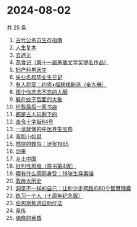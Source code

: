 # 2024-08-02

共 25 条

<!-- BEGIN WEREAD -->
<!-- 最后更新时间 2024-08-02 01:01:04 +0800 -->
1. [古代公务员生存指南](https://weread.qq.com/web/bookDetail/eaa32890813ab90edg010bd5)
1. [人生复本](https://weread.qq.com/web/bookDetail/dcb3215072051fa8dcb5a1f)
1. [去遇见](https://weread.qq.com/web/bookDetail/a3d32170813ab907fg0154f3)
1. [燕食记（第十一届茅盾文学奖提名作品）](https://weread.qq.com/web/bookDetail/05f32020813ab9135g0152ff)
1. [妇产科男医生](https://weread.qq.com/web/bookDetail/f1432510813ab90d1g017504)
1. [失业名校毕业生日记](https://weread.qq.com/web/bookDetail/16132ea0813ab8407g014249)
1. [有人将至：约恩•福瑟戏剧选（全九册）](https://weread.qq.com/web/bookDetail/b4732ca0813ab8f5bg013f74)
1. [那个你念念不忘的人啊](https://weread.qq.com/web/bookDetail/db632090813ab9080g012d29)
1. [躲在蚊子后面的大象](https://weread.qq.com/web/bookDetail/bfc32800813ab883bg0165f3)
1. [伦敦最后一家书店](https://weread.qq.com/web/bookDetail/74232650813ab6e09g0125fb)
1. [都是古人玩剩下的](https://weread.qq.com/web/bookDetail/17b32b90813ab8ee5g017b91)
1. [查令十字街84号](https://weread.qq.com/web/bookDetail/966326705c8498966c05e8e)
1. [一读就懂的中医养生宝典](https://weread.qq.com/web/bookDetail/00f32900813ab909eg018e04)
1. [我胆小如鼠](https://weread.qq.com/web/bookDetail/276323e0813ab90a5g0144d7)
1. [燃烧的蜂鸟：迷案1985](https://weread.qq.com/web/bookDetail/ea2329f0813ab90d0g017199)
1. [剑来](https://weread.qq.com/web/bookDetail/8e5326b07153adcf8e53d42)
1. [乡土中国](https://weread.qq.com/web/bookDetail/30d320b0813ab7120g018c2e)
1. [批判性思维（原书第4版）](https://weread.qq.com/web/bookDetail/ece32ff0813ab8edag010f9a)
1. [哪有什么感同身受：16张生存素描](https://weread.qq.com/web/bookDetail/45f32bc0813ab9011g015a01)
1. [敦煌大历史](https://weread.qq.com/web/bookDetail/c4832a70813ab76a1g0188fb)
1. [洞见不一样的自己：让你少走弯路的60个智慧锦囊](https://weread.qq.com/web/bookDetail/28b327b0813ab90d6g016de6)
1. [练习一个人（十周年纪念版）](https://weread.qq.com/web/bookDetail/2ad32340813ab8b4ag017c32)
1. [伯恩斯焦虑自助疗法](https://weread.qq.com/web/bookDetail/6d832250721eb3ec6d8a8d8)
1. [易传](https://weread.qq.com/web/bookDetail/2e3326e0813ab9043g018091)
1. [偶像的黄昏](https://weread.qq.com/web/bookDetail/3ee32870813ab905cg018b90)
<!-- END WEREAD -->